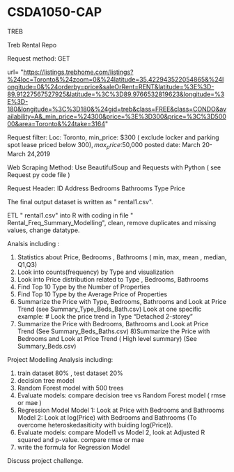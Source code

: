 # CSDA1050-CAP

TREB 

Treb Rental Repo

Request method: GET

url= "https://listings.trebhome.com/listings?%24loc=Toronto&%24zoom=0&%24latitude=35.422943522054865&%24longitude=0&%24orderby=price&saleOrRent=RENT&latitude=%3E%3D-89.91227567527925&latitude=%3C%3D89.9766532819623&longitude=%3E%3D-180&longitude=%3C%3D180&%24gid=treb&class=FREE&class=CONDO&availability=A&_min_price=%24300&price=%3E%3D300&price=%3C%3D50000&area=Toronto&%24take=3164"

Request filter: Loc: Toronto, min_price: $300 ( exclude locker and parking spot lease priced below $300), max_price:$50,000
                posted date: March 20- March 24,2019

Web Scraping Method: Use BeautifulSoup and Requests with Python ( see Request py code file )

Request Header: ID Address Bedrooms Bathrooms Type Price

The final output dataset is written as " rental1.csv".

ETL " rental1.csv" into R with coding in file " Rental_Freq_Summary_Modelling", clean, remove duplicates and missing values, 
change datatype.

Analsis including :

1) Statistics about Price, Bedrooms , Bathrooms ( min, max, mean , median, Q1,Q3)
2) Look into counts(frequency) by Type and visualization
3) Look into Price distribution related to Type , Bedrooms, Bathrooms
4) Find Top 10 Type by the Number of Properties
5)  Find Top 10 Type by the Average Price of Properties
6) Summarize the Price with Type, Bedrooms, Bathrooms and Look at Price Trend 
     (see Summary_Type_Beds_Bath.csv)
     Look at one specific example: # Look the price trend in Type  “Detached 2-storey”
7) Summarize the Price with Bedrooms, Bathrooms and Look at Price Trend
(See Summary_Beds_Baths.csv)
8)Summarize the Price with Bedrooms and Look at Price Trend ( High level summary)
(See Summary_Beds.csv)

Project Modelling Analysis including:

1) train dataset 80% , test dataset 20%
2) decision tree model 
3) Random Forest model with 500 trees
4) Evaluate models: compare decision tree vs Random Forest model ( rmse or mae )
5) Regression Model
Model 1: Look at Price with Bedrooms and Bathrooms
Model 2: Look at log(Price) with Bedrooms and Bathrooms  (To overcome heteroskedasiticity with buiding log(Price)).
6) Evaluate models: compare Model1 vs Model 2, look at Adjusted R squared and p-value. 
                    compare rmse or mae 
7) write the formula for Regression Model


Discuss project challenge.


	
	
